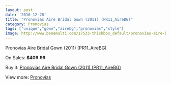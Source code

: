 ```yaml
---
layout: post
date: '2016-12-28'
title: "Pronovias Aire Bridal Gown (2011) (PR11_AireBG)"
category: Pronovias
tags: ["unique","gown","airebg","pronovias","style"]
image: http://www.benemulti.com/17533-thickbox_default/pronovias-aire-bridal-gown-2011-pr11airebg.jpg
---
```

Pronovias Aire Bridal Gown (2011) (PR11_AireBG)

On Sales: **$409.99**
<a href="https://www.benemulti.com/en/pronovias/6671-pronovias-aire-bridal-gown-2011-pr11airebg.html"><amp-img layout="responsive" width="600" height="600" src="//www.benemulti.com/17533-thickbox_default/pronovias-aire-bridal-gown-2011-pr11airebg.jpg" alt="Pronovias Aire Bridal Gown (2011) (PR11_AireBG) 0" /></a>
<a href="https://www.benemulti.com/en/pronovias/6671-pronovias-aire-bridal-gown-2011-pr11airebg.html"><amp-img layout="responsive" width="600" height="600" src="//www.benemulti.com/17535-thickbox_default/pronovias-aire-bridal-gown-2011-pr11airebg.jpg" alt="Pronovias Aire Bridal Gown (2011) (PR11_AireBG) 1" /></a>
<a href="https://www.benemulti.com/en/pronovias/6671-pronovias-aire-bridal-gown-2011-pr11airebg.html"><amp-img layout="responsive" width="600" height="600" src="//www.benemulti.com/17534-thickbox_default/pronovias-aire-bridal-gown-2011-pr11airebg.jpg" alt="Pronovias Aire Bridal Gown (2011) (PR11_AireBG) 2" /></a>

Buy it: [Pronovias Aire Bridal Gown (2011) (PR11_AireBG)](https://www.benemulti.com/en/pronovias/6671-pronovias-aire-bridal-gown-2011-pr11airebg.html "Pronovias Aire Bridal Gown (2011) (PR11_AireBG)")

View more: [Pronovias](https://www.benemulti.com/en/55-pronovias "Pronovias")